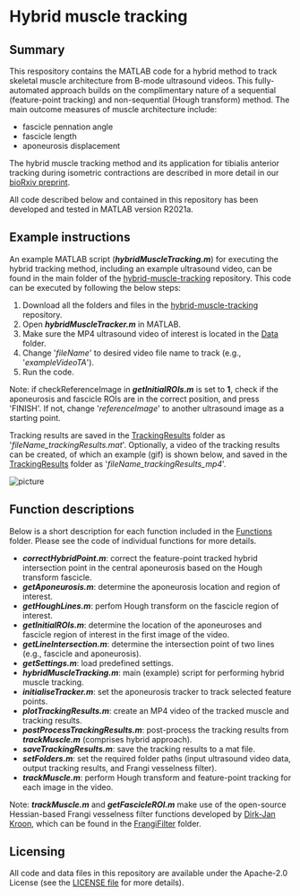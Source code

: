 # Hybrid muscle tracking

## Summary
This respository contains the MATLAB code for a hybrid method to track skeletal muscle architecture from B-mode ultrasound videos. This fully-automated approach builds on the complimentary nature of a sequential (feature-point tracking) and non-sequential (Hough transform) method. The main outcome measures of muscle architecture include:
+ fascicle pennation angle
+ fascicle length 
+ aponeurosis displacement

The hybrid muscle tracking method and its application for tibialis anterior tracking during isometric contractions are described in more detail in our [bioRxiv preprint](https://www.biorxiv.org/content/10.1101/2022.04.20.488774v2). 

All code described below and contained in this repository has been developed and tested in MATLAB version R2021a. 

## Example instructions
An example MATLAB script (***hybridMuscleTracking.m***) for executing the hybrid tracking method, including an example ultrasound video, can be found in the main folder of the [hybrid-muscle-tracking](https://github.com/JasperVerheul/hybrid-muscle-tracking) repository. This code can be executed by following the below steps:
1. Download all the folders and files in the [hybrid-muscle-tracking](https://github.com/JasperVerheul/hybrid-muscle-tracking) repository.
2. Open ***hybridMuscleTracker.m*** in MATLAB.
3. Make sure the MP4 ultrasound video of interest is located in the [Data](https://github.com/JasperVerheul/hybrid-muscle-tracking/tree/main/Data) folder.
4. Change '*fileName*' to desired video file name to track (e.g., '*exampleVideoTA*').
5. Run the code.

Note: if checkReferenceImage in ***getInitialROIs.m*** is set to **1**, check if the aponeurosis and fascicle ROIs are in the correct position, and press 'FINISH'. If not, change '*referenceImage*' to another ultrasound image as a starting point.

Tracking results are saved in the [TrackingResults](https://github.com/JasperVerheul/hybrid-muscle-tracking/tree/main/TrackingResults) folder as '*fileName_trackingResults.mat*'. Optionally, a video of the tracking results can be created, of which an example (gif) is shown below, and saved in the [TrackingResults](https://github.com/JasperVerheul/hybrid-muscle-tracking/tree/main/TrackingResults) folder as '*fileName_trackingResults_mp4*'.

![picture](https://github.com/JasperVerheul/hybrid-muscle-tracking/blob/main/TrackingResults/exampleVideoTA_trackingResults_gif.gif)

## Function descriptions
Below is a short description for each function included in the [Functions](https://github.com/JasperVerheul/hybrid-muscle-tracking/tree/main/Functions) folder. Please see the code of individual functions for more details.
+ ***correctHybridPoint.m***: correct the feature-point tracked hybrid intersection point in the central aponeurosis based on the Hough transform fascicle.
+ ***getAponeurosis.m***: determine the aponeurosis location and region of interest.
+ ***getHoughLines.m***: perfom Hough transform on the fascicle region of interest.
+ ***getInitialROIs.m***: determine the location of the aponeuroses and fascicle region of interest in the first image of the video.
+ ***getLineIntersection.m***: determine the intersection point of two lines (e.g., fascicle and aponeurosis).
+ ***getSettings.m***: load predefined settings.
+ ***hybridMuscleTracking.m***: main (example) script for performing hybrid muscle tracking.
+ ***initialiseTracker.m***: set the aponeurosis tracker to track selected feature points.
+ ***plotTrackingResults.m***: create an MP4 video of the tracked muscle and tracking results.
+ ***postProcessTrackingResults.m***: post-process the tracking results from ***trackMuscle.m*** (comprises hybrid approach).
+ ***saveTrackingResults.m***: save the tracking results to a mat file.
+ ***setFolders.m***: set the required folder paths (input ultrasound video data, output tracking results, and Frangi vesselness filter).
+ ***trackMuscle.m***: perform Hough transform and feature-point tracking for each image in the video.

Note: ***trackMuscle.m*** and ***getFascicleROI.m*** make use of the open-source Hessian-based Frangi vesselness filter functions developed by [Dirk-Jan Kroon](https://uk.mathworks.com/matlabcentral/fileexchange/24409-hessian-based-frangi-vesselness-filter), which can be found in the [FrangiFilter](https://github.com/JasperVerheul/hybrid-muscle-tracking/tree/main/FrangiFilter) folder.

## Licensing
All code and data files in this repository are available under the Apache-2.0 License (see the [LICENSE file](https://github.com/JasperVerheul/hybrid-muscle-tracking/blob/main/LICENSE) for more details).
